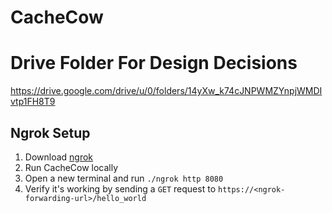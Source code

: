 # CacheCow

# Drive Folder For Design Decisions
https://drive.google.com/drive/u/0/folders/14yXw_k74cJNPWMZYnpjWMDIvtp1FH8T9

## Ngrok Setup
1. Download [ngrok](https://ngrok.com/download)
2. Run CacheCow locally
3. Open a new terminal and run ```./ngrok http 8080```
4. Verify it's working by sending a ```GET``` request to ```https://<ngrok-forwarding-url>/hello_world```

